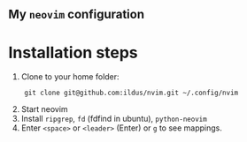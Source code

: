 My `neovim` configuration
---------------------

Installation steps
===================

1) Clone to your home folder:

```
	git clone git@github.com:ildus/nvim.git ~/.config/nvim
```

2) Start neovim
3) Install `ripgrep`, `fd` (fdfind in ubuntu), `python-neovim`
4) Enter `<space>` or `<leader>` (Enter) or `g` to see mappings.

